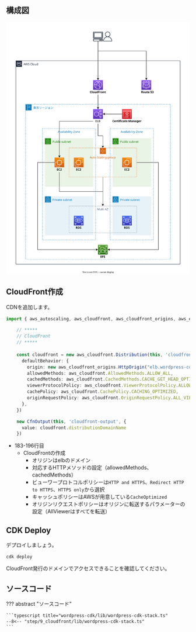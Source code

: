 ## 構成図

![](images/architectuture-cloudfront.drawio.svg)

## CloudFront作成

CDNを追加します。

```typescript title="wordpress-cdk/lib/wordpress-cdk-stack.ts" linenums="1"
import { aws_autoscaling, aws_cloudfront, aws_cloudfront_origins, aws_ec2, aws_efs, aws_elasticloadbalancingv2, aws_elasticloadbalancingv2_targets, aws_iam, aws_rds, aws_route53, aws_route53_targets, CfnOutput, RemovalPolicy, Stack, StackProps } from 'aws-cdk-lib';
```
```typescript linenums="183"
    // *****
    // CloudFront
    // *****

    const cloudfront = new aws_cloudfront.Distribution(this, 'cloudfront', {
      defaultBehavior: {
        origin: new aws_cloudfront_origins.HttpOrigin("elb.wordpress-cdk.tk"),
        allowedMethods: aws_cloudfront.AllowedMethods.ALLOW_ALL,
        cachedMethods: aws_cloudfront.CachedMethods.CACHE_GET_HEAD_OPTIONS,
        viewerProtocolPolicy: aws_cloudfront.ViewerProtocolPolicy.ALLOW_ALL,
        cachePolicy: aws_cloudfront.CachePolicy.CACHING_OPTIMIZED,
        originRequestPolicy: aws_cloudfront.OriginRequestPolicy.ALL_VIEWER,
      },
    })
```
```typescript linenums="282"
    new CfnOutput(this, 'cloudfront-output', {
      value: cloudfront.distributionDomainName
    })
```

* 183-196行目
    * CloudFrontの作成
        * オリジンはelbのドメイン
        * 対応するHTTPメソッドの設定（allowedMethods、cachedMethods）
        * ビューワープロトコルポリシーは`HTTP and HTTPS`、`Redirect HTTP to HTTPS`、`HTTPS only`から選択
        * キャッシュポリシーはAWSが用意している`CacheOptimized`
        * オリジンリクエストポリシーはオリジンに転送するパラメーターの設定（AllViewerはすべてを転送）

## CDK Deploy

デプロイしましょう。

```terminal title="ターミナル"
cdk deploy
```

CloudFront発行のドメインでアクセスできることを確認してください。


## ソースコード

??? abstract "ソースコード"

    ```typescript title="wordpress-cdk/lib/wordpress-cdk-stack.ts"
    --8<-- "step/9_cloudfront/lib/wordpress-cdk-stack.ts"
    ```
